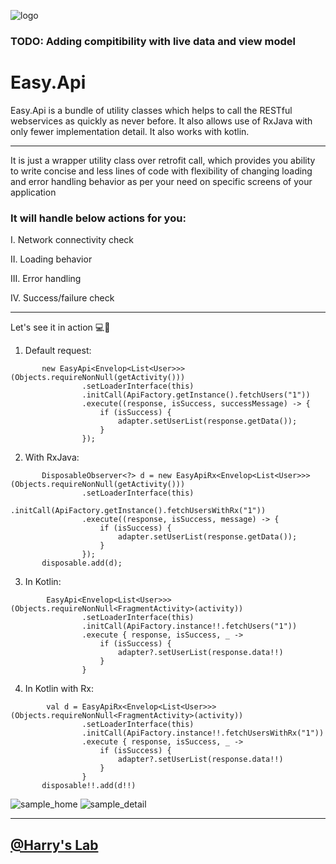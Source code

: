 ![logo](https://i.imgur.com/bVbtVPV.png)

### TODO: Adding compitibility with live data and view model

# Easy.Api
Easy.Api is a bundle of utility classes which helps to call the RESTful webservices as quickly as never before. It also allows use of RxJava with only fewer implementation detail. It also works with kotlin.

***

It is just a wrapper utility class over retrofit call, which provides you ability to write concise and less lines of code with flexibility of changing loading and error handling behavior as per your need on specific screens of your application


### It will handle below actions for you:

I. Network connectivity check

II. Loading behavior

III. Error handling

IV. Success/failure check


***

Let's see it in action 💻📲

1. Default request:

````
       new EasyApi<Envelop<List<User>>>(Objects.requireNonNull(getActivity()))
                .setLoaderInterface(this)
                .initCall(ApiFactory.getInstance().fetchUsers("1"))
                .execute((response, isSuccess, successMessage) -> {
                    if (isSuccess) {
                        adapter.setUserList(response.getData());
                    }
                });
````

2. With RxJava:

````
       DisposableObserver<?> d = new EasyApiRx<Envelop<List<User>>>(Objects.requireNonNull(getActivity()))
                .setLoaderInterface(this)
                .initCall(ApiFactory.getInstance().fetchUsersWithRx("1"))
                .execute((response, isSuccess, message) -> {
                    if (isSuccess) {
                        adapter.setUserList(response.getData());
                    }
                });
       disposable.add(d);
````

3. In Kotlin:

````
        EasyApi<Envelop<List<User>>>(Objects.requireNonNull<FragmentActivity>(activity))
                .setLoaderInterface(this)
                .initCall(ApiFactory.instance!!.fetchUsers("1"))
                .execute { response, isSuccess, _ ->
                    if (isSuccess) {
                        adapter?.setUserList(response.data!!)
                    }
                }
````

4. In Kotlin with Rx:

````
        val d = EasyApiRx<Envelop<List<User>>>(Objects.requireNonNull<FragmentActivity>(activity))
                .setLoaderInterface(this)
                .initCall(ApiFactory.instance!!.fetchUsersWithRx("1"))
                .execute { response, isSuccess, _ ->
                    if (isSuccess) {
                        adapter?.setUserList(response.data!!)
                    }
                }
       disposable!!.add(d!!)
````


![sample_home](https://i.imgur.com/rWhZXsv.png)
![sample_detail](https://i.imgur.com/4iU4ZrI.png)

***

## [@Harry's Lab](https://github.com/HarinTrivedi)
